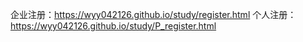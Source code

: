 企业注册：https://wyy042126.github.io/study/register.html
个人注册：https://wyy042126.github.io/study/P_register.html

